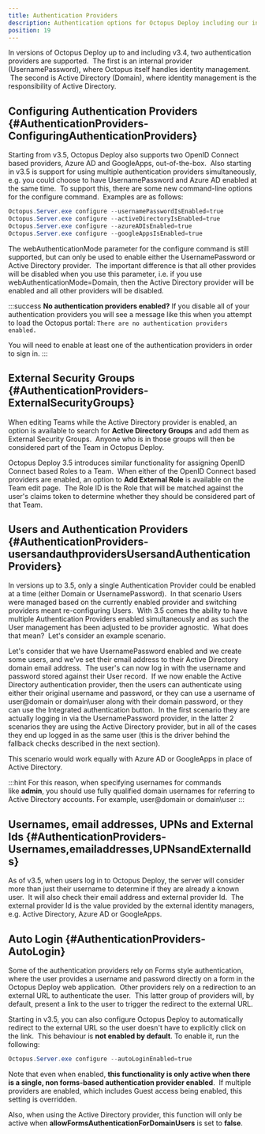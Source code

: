 ```yaml
---
title: Authentication Providers
description: Authentication options for Octopus Deploy including our internal provider, Active Directory, Azure AD, and GoogleApps.
position: 19
---
```


In versions of Octopus Deploy up to and including v3.4, two authentication providers are supported.  The first is an internal provider (UsernamePassword), where Octopus itself handles identity management.  The second is Active Directory (Domain), where identity management is the responsibility of Active Directory.

## Configuring Authentication Providers {#AuthenticationProviders-ConfiguringAuthenticationProviders}

Starting from v3.5, Octopus Deploy also supports two OpenID Connect based providers, Azure AD and GoogleApps, out-of-the-box.  Also starting in v3.5 is support for using multiple authentication providers simultaneously, e.g. you could choose to have UsernamePassword and Azure AD enabled at the same time.  To support this, there are some new command-line options for the configure command.  Examples are as follows:

```powershell
Octopus.Server.exe configure --usernamePasswordIsEnabled=true
Octopus.Server.exe configure --activeDirectoryIsEnabled=true
Octopus.Server.exe configure --azureADIsEnabled=true
Octopus.Server.exe configure --googleAppsIsEnabled=true
```

The webAuthenticationMode parameter for the configure command is still supported, but can only be used to enable either the UsernamePassword or Active Directory provider.  The important difference is that all other provides will be disabled when you use this parameter, i.e. if you use webAuthenticationMode=Domain, then the Active Directory provider will be enabled and all other providers will be disabled.

:::success
**No authentication providers enabled?**
If you disable all of your authentication providers you will see a message like this when you attempt to load the Octopus portal: `There are no authentication providers enabled.`

You will need to enable at least one of the authentication providers in order to sign in.
:::

## External Security Groups {#AuthenticationProviders-ExternalSecurityGroups}

When editing Teams while the Active Directory provider is enabled, an option is available to search for **Active Directory Groups** and add them as External Security Groups.  Anyone who is in those groups will then be considered part of the Team in Octopus Deploy.

Octopus Deploy 3.5 introduces similar functionality for assigning OpenID Connect based Roles to a Team.  When either of the OpenID Connect based providers are enabled, an option to **Add External Role** is available on the Team edit page.  The Role ID is the Role that will be matched against the user's claims token to determine whether they should be considered part of that Team.

## Users and Authentication Providers {#AuthenticationProviders-usersandauthprovidersUsersandAuthenticationProviders}

In versions up to 3.5, only a single Authentication Provider could be enabled at a time (either Domain or UsernamePassword).  In that scenario Users were managed based on the currently enabled provider and switching providers meant re-configuring Users.  With 3.5 comes the ability to have multiple Authentication Providers enabled simultaneously and as such the User management has been adjusted to be provider agnostic.  What does that mean?  Let's consider an example scenario.

Let's consider that we have UsernamePassword enabled and we create some users, and we've set their email address to their Active Directory domain email address.  The user's can now log in with the username and password stored against their User record.  If we now enable the Active Directory authentication provider, then the users can authenticate using either their original username and password, or they can use a username of user@domain or domain\user along with their domain password, or they can use the Integrated authentication button.  In the first scenario they are actually logging in via the UsernamePassword provider, in the latter 2 scenarios they are using the Active Directory provider, but in all of the cases they end up logged in as the same user (this is the driver behind the fallback checks described in the next section).

This scenario would work equally with Azure AD or GoogleApps in place of Active Directory.

:::hint
For this reason, when specifying usernames for commands like **admin**, you should use fully qualified domain usernames for referring to Active Directory accounts. For example, user@domain or domain\user
:::

## Usernames, email addresses, UPNs and External Ids {#AuthenticationProviders-Usernames,emailaddresses,UPNsandExternalIds}

As of v3.5, when users log in to Octopus Deploy, the server will consider more than just their username to determine if they are already a known user.  It will also check their email address and external provider Id.  The external provider Id is the value provided by the external identity managers, e.g. Active Directory, Azure AD or GoogleApps.

## Auto Login {#AuthenticationProviders-AutoLogin}

Some of the authentication providers rely on Forms style authentication, where the user provides a username and password directly on a form in the Octopus Deploy web application.  Other providers rely on a redirection to an external URL to authenticate the user.  This latter group of providers will, by default, present a link to the user to trigger the redirect to the external URL.

Starting in v3.5, you can also configure Octopus Deploy to automatically redirect to the external URL so the user doesn't have to explicitly click on the link.  This behaviour is **not enabled by default**. To enable it, run the following:

```powershell
Octopus.Server.exe configure --autoLoginEnabled=true

```

Note that even when enabled, **this functionality is only active when there is a single, non forms-based authentication provider enabled**.  If multiple providers are enabled, which includes Guest access being enabled, this setting is overridden.

Also, when using the Active Directory provider, this function will only be active when **allowFormsAuthenticationForDomainUsers** is set to **false**.
